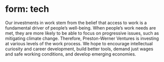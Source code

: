 # form: tech

Our investments in work stem from the belief that access to work is a fundamental driver of people’s well-being. When people’s work needs are met, they are more likely to be able to focus on progressive issues, such as mitigating climate change. Therefore, Preston-Werner Ventures is investing at various levels of the work process. We hope to encourage intellectual curiosity and career development, build better tools, demand just wages and safe working conditions, and develop emerging economies.
